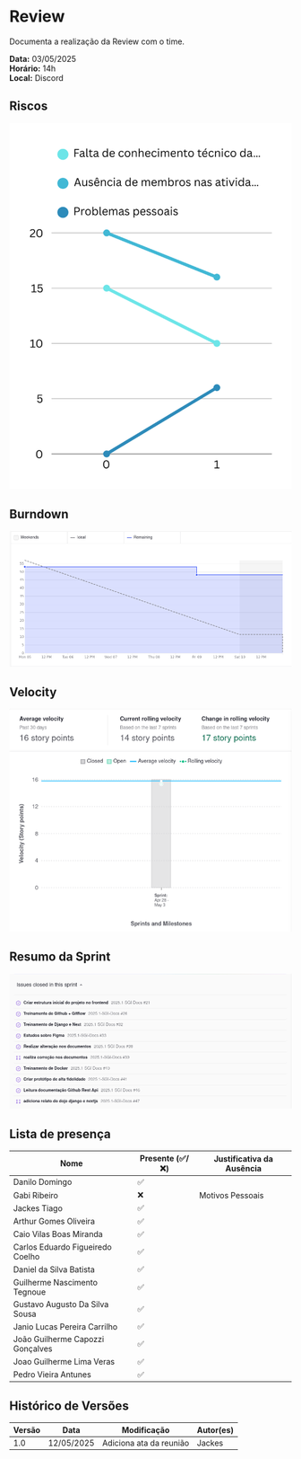 # Review 

Documenta a realização da Review com o time.

**Data:** 03/05/2025      
**Horário:** 14h         
**Local:** Discord 

## Riscos

![Riscos](../../assets/images/sprint/sprint-1/risco.png)

## Burndown

![Burndown](../../assets/images/sprint/sprint-1/sprint-burndown.png)

## Velocity

![Velocity](../../assets/images/sprint/sprint-1/sprint-velocity.png)

## Resumo da Sprint

![Resumo](../../assets/images/sprint/sprint-1/resumo-sprint.png)

## Lista de presença

| Nome                              | Presente (✅/❌) | Justificativa da Ausência               |
|-----------------------------------|-------------------|-----------------------------------------|
| Danilo Domingo                    |     ✅           |                                         |
| Gabi Ribeiro                      |     ❌           |    Motivos Pessoais                                     |
| Jackes Tiago                      |     ✅           |                                         |
| Arthur Gomes Oliveira             |     ✅           |                                         |
| Caio Vilas Boas Miranda           |     ✅           |                                         |
| Carlos Eduardo Figueiredo Coelho  |     ✅           |                      |
| Daniel da Silva Batista           |     ✅           |                                         |
| Guilherme Nascimento Tegnoue      |     ✅           |                                         |
| Gustavo Augusto Da Silva Sousa    |     ✅           |                                         |
| Janio Lucas Pereira Carrilho      |     ✅           |                                         |
| João Guilherme Capozzi Gonçalves  |     ✅           |                                         |
| Joao Guilherme Lima Veras         |     ✅           |                                         |
| Pedro Vieira Antunes              |     ✅           |                                         |

## Histórico de Versões

| Versão | Data       | Modificação                | Autor(es)         |
|--------|------------|----------------------------|-------------------|
|   1.0  | 12/05/2025 | Adiciona ata da reunião    | Jackes         | 